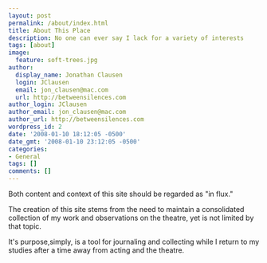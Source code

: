 ```yaml
---
layout: post
permalink: /about/index.html
title: About This Place
description: No one can ever say I lack for a variety of interests
tags: [about]
image:
  feature: soft-trees.jpg
author:
  display_name: Jonathan Clausen
  login: JClausen
  email: jon_clausen@mac.com
  url: http://betweensilences.com
author_login: JClausen
author_email: jon_clausen@mac.com
author_url: http://betweensilences.com
wordpress_id: 2
date: '2008-01-10 18:12:05 -0500'
date_gmt: '2008-01-10 23:12:05 -0500'
categories:
- General
tags: []
comments: []
---
```

<p>Both content and context of this site should be regarded as "in flux."   </p>
<p>The creation of this site stems from the need to maintain a consolidated collection of my work and observations on the theatre, yet is not limited by that topic.  </p>
<p>It's purpose,simply, is a tool for journaling and collecting while I return to my studies after a time away from acting and the theatre.</p>
